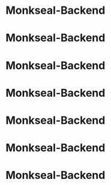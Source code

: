 # Monkseal-Backend
# Monkseal-Backend
# Monkseal-Backend
# Monkseal-Backend
# Monkseal-Backend
# Monkseal-Backend
# Monkseal-Backend
